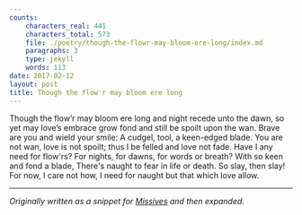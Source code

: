 ```yaml
---
counts:
    characters_real: 441
    characters_total: 573
    file: ./poetry/though-the-flowr-may-bloom-ere-long/index.md
    paragraphs: 3
    type: jekyll
    words: 113
date: 2017-02-12
layout: post
title: Though the flow'r may bloom ere long
---
```


<div class="verse">
Though the flow’r may bloom ere long
  and night recede unto the dawn,
so yet may love’s embrace grow fond
  and still be spoilt upon the wan.
Brave are you and wield your smile:
  A cudgel, tool, a keen-edged blade.
You are not wan, love is not spoilt;
  thus I be felled and love not fade.
Have I any need for flow'rs?
  For nights, for dawns, for words or breath?
With so keen and fond a blade,
  There's naught to fear in life or death.
    So slay, then slay! For now, I care not how,
    I need for naught but that which love allow.
</div>

-----

*Originally written as a snippet for [Missives](/fiction/missives) and then expanded.*
